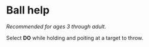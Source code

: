 # Ball help

*Recommended for ages 3 through adult.*

Select **DO** while holding and poiting at a target to throw.
